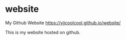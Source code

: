 # website
My Github Website
https://yjjcoolcool.github.io/website/

This is my website hosted on github.
